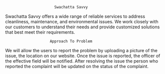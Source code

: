  				          Swachatta Savvy


Swachatta Savvy offers a wide range of reliable services to address cleanliness, maintenance, and environmental issues.
We work closely with our customers to understand their needs and provide customized solutions that best meet their requirements.

				        Approach To Problem

We will allow the users to report the problem by uploading a picture of the issue, the location on our website.
Once the issue is reported, the officer of the effective field will be notified.
After resolving the issue the person who reported the complaint will be updated on the status of the complaint.

